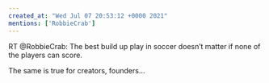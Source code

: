 ```yaml
---
created_at: "Wed Jul 07 20:53:12 +0000 2021"
mentions: ['RobbieCrab']
---
```


RT @RobbieCrab: The best build up play in soccer doesn’t matter if none of the players can score. 

The same is true for creators, founders…